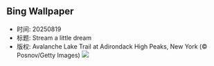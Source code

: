 ## Bing Wallpaper
- 时间: 20250819
- 标题: Stream a little dream
- 版权: Avalanche Lake Trail at Adirondack High Peaks, New York (© Posnov/Getty Images)
![](https://cn.bing.com/th?id=OHR.AvalancheLake_EN-US1814683119_UHD.jpg&rf=LaDigue_UHD.jpg&pid=hp&w=3840&h=2160&rs=1&c=4)
